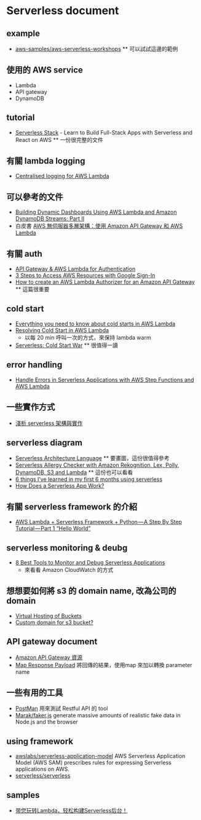 # Serverless document

## example
  - [aws-samples/aws-serverless-workshops](https://github.com/aws-samples/aws-serverless-workshops) ** 可以試試這邊的範例

## 使用的 AWS service
  - Lambda
  - API gateway
  - DynamoDB

## tutorial
  * [Serverless Stack](https://serverless-stack.com/) - Learn to Build Full-Stack Apps with Serverless and React on AWS ** 一份很完整的文件

## 有關 lambda logging
  * [Centralised logging for AWS Lambda](https://hackernoon.com/centralised-logging-for-aws-lambda-b765b7ca9152)

## 可以參考的文件
  - [Building Dynamic Dashboards Using AWS Lambda and Amazon DynamoDB Streams: Part II](https://medium.com/aws-activate-startup-blog/building-dynamic-dashboards-using-aws-lambda-and-amazon-dynamodb-streams-part-ii-b2d883bebde5)
  - 白皮書 [AWS 無伺服器多層架構：使用 Amazon API Gateway 和 AWS Lambda](https://d0.awsstatic.com/whitepapers/AWS_Serverless_Multi-Tier_Archiectures.pdf)

## 有關 auth
  - [API Gateway & AWS Lambda for Authentication](https://www.foreach.be/blog/api-gateway-aws-lambda-for-authentication)
  - [3 Steps to Access AWS Resources with Google Sign-In](https://blog.codecentric.de/en/2018/04/accessing-aws-resources-with-google-sign-in/#step-1)
  - [How to create an AWS Lambda Authorizer for an Amazon API Gateway](https://blog.codecentric.de/en/2018/04/aws-lambda-authorizer/) ** 這篇很重要

## cold start
  * [Everything you need to know about cold starts in AWS Lambda](https://hackernoon.com/cold-starts-in-aws-lambda-f9e3432adbf0)
  * [Resolving Cold Start️ in AWS Lambda](https://medium.com/@lakshmanLD/resolving-cold-start%EF%B8%8F-in-aws-lambda-804512ca9b61)
    * 以每 20 min 呼叫一次的方式，來保持 lambda warm
  * [Serverless: Cold Start War](https://mikhail.io/2018/08/serverless-cold-start-war/) ** 很值得一讀

## error handling
  * [Handle Errors in Serverless Applications with AWS Step Functions and AWS Lambda](https://aws.amazon.com/tw/getting-started/tutorials/handle-serverless-application-errors-step-functions-lambda/)

## 一些實作方式
  * [淺析 serverless 架構與實作](https://denny.qollie.com/2016/05/22/serverless-simple-crud/) 

## serverless diagram
  * [Serverless Architecture Language](https://hackernoon.com/documenting-serverless-architectures-69bf63fc67b0) ** 要畫圖，這份很值得參考 
  * [Serverless Allergy Checker with Amazon Rekognition, Lex, Polly, DynamoDB, S3 and Lambda](https://hackernoon.com/serverless-allergy-checker-with-amazon-rekognition-lex-polly-dynamodb-s3-and-lambda-35fd215b51b0) ** 這份也可以看看 
  * [6 things I’ve learned in my first 6 months using serverless](https://read.acloud.guru/six-months-of-serverless-lessons-learned-f6da86a73526)
  * [How Does a Serverless App Work?](https://dzone.com/articles/how-does-a-serverless-app-work)

## 有關 serverless framework 的介紹
  * [AWS Lambda + Serverless Framework + Python — A Step By Step Tutorial — Part 1 “Hello World”](https://medium.com/devopslinks/aws-lambda-serverless-framework-python-part-1-a-step-by-step-hello-world-4182202aba4a)

## serverless monitoring & deubg
  * [8 Best Tools to Monitor and Debug Serverless Applications](https://geekflare.com/serverless-monitoring-troubleshooting-tools/)
    * 來看看 Amazon CloudWatch 的方式  

## 想想要如何將 s3 的 domain name, 改為公司的 domain
  * [Virtual Hosting of Buckets](https://docs.aws.amazon.com/en_us/AmazonS3/latest/dev/VirtualHosting.html)
  * [Custom domain for s3 bucket?](https://stackoverflow.com/questions/25667252/custom-domain-for-s3-bucket)

## API gateway document
  - [Amazon API Gateway 資源](https://aws.amazon.com/tw/api-gateway/resources/)
  - [Map Response Payload](https://docs.aws.amazon.com/en_us/apigateway/latest/developerguide/api-gateway-create-api-step-by-step.html#getting-started-models) 將回傳的結果，使用map 來加以轉換 parameter name

## 一些有用的工具
  - [PostMan](https://www.getpostman.com/) 用來測試 Restful API 的 tool
  - [Marak/faker.js](https://github.com/marak/Faker.js/) generate massive amounts of realistic fake data in Node.js and the browser

## using framework
  - [awslabs/serverless-application-model](https://github.com/awslabs/serverless-application-model) AWS Serverless Application Model (AWS SAM) prescribes rules for expressing Serverless applications on AWS.
  - [serverless/serverless](https://github.com/serverless/serverless)

## samples
  * [带您玩转Lambda，轻松构建Serverless后台！](https://aws.amazon.com/cn/blogs/china/lambda-serverless/)
